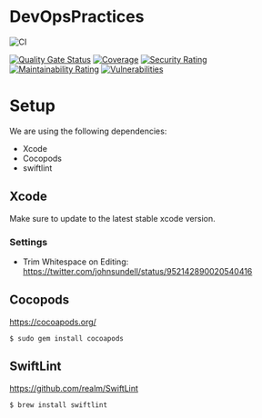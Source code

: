 # DevOpsPractices

![CI](https://github.com/lucabelezal/DevOpsPractices/workflows/CI/badge.svg)

[![Quality Gate Status](https://sonarcloud.io/api/project_badges/measure?project=lucabelezal_DevOpsPractices&metric=alert_status)](https://sonarcloud.io/dashboard?id=lucabelezal_DevOpsPractices)
[![Coverage](https://sonarcloud.io/api/project_badges/measure?project=lucabelezal_DevOpsPractices&metric=coverage)](https://sonarcloud.io/dashboard?id=lucabelezal_DevOpsPractices)
[![Security Rating](https://sonarcloud.io/api/project_badges/measure?project=lucabelezal_DevOpsPractices&metric=security_rating)](https://sonarcloud.io/dashboard?id=lucabelezal_DevOpsPractices)
[![Maintainability Rating](https://sonarcloud.io/api/project_badges/measure?project=lucabelezal_DevOpsPractices&metric=sqale_rating)](https://sonarcloud.io/dashboard?id=lucabelezal_DevOpsPractices)
[![Vulnerabilities](https://sonarcloud.io/api/project_badges/measure?project=lucabelezal_DevOpsPractices&metric=vulnerabilities)](https://sonarcloud.io/dashboard?id=lucabelezal_DevOpsPractices)


# Setup

We are using the following dependencies:

- Xcode
- Cocopods
- swiftlint

## Xcode

Make sure to update to the latest stable xcode version.

### Settings

- Trim Whitespace on Editing:  
  https://twitter.com/johnsundell/status/952142890020540416

## Cocopods

https://cocoapods.org/

```
$ sudo gem install cocoapods
```

## SwiftLint

https://github.com/realm/SwiftLint

```
$ brew install swiftlint
```
